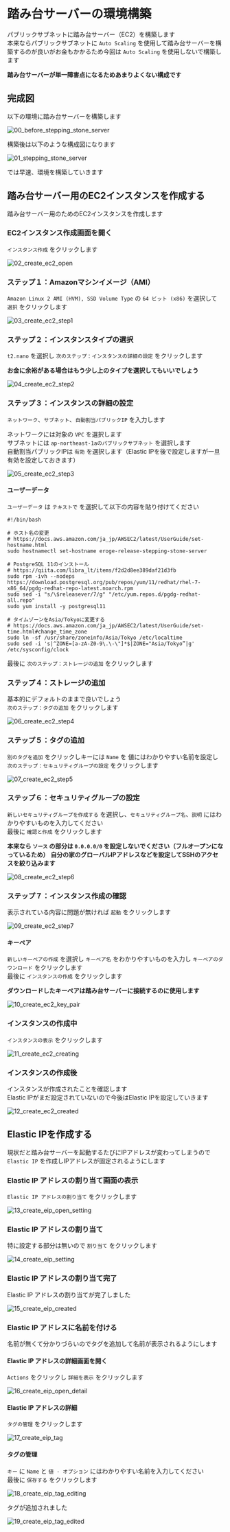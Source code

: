 # 踏み台サーバーの環境構築

パブリックサブネットに踏み台サーバー（EC2）を構築します  
本来ならパブリックサブネットに `Auto Scaling` を使用して踏み台サーバーを構築するのが良いがお金もかかるため今回は `Auto Scaling` を使用しないで構築します

**踏み台サーバーが単一障害点になるためあまりよくない構成です**

## 完成図

以下の環境に踏み台サーバーを構築します

![00_before_stepping_stone_server](https://raw.githubusercontent.com/dodonki1223/image_garage/master/eroge_release_db/stepping_stone_server_construction/00_before_stepping_stone_server.png)

構築後は以下のような構成図になります

![01_stepping_stone_server](https://raw.githubusercontent.com/dodonki1223/image_garage/master/eroge_release_db/stepping_stone_server_construction/01_stepping_stone_server.png)

では早速、環境を構築していきます

## 踏み台サーバー用のEC2インスタンスを作成する

踏み台サーバー用のためのEC2インスタンスを作成します

### EC2インスタンス作成画面を開く

`インスタンス作成` をクリックします

![02_create_ec2_open](https://raw.githubusercontent.com/dodonki1223/image_garage/master/eroge_release_db/stepping_stone_server_construction/02_create_ec2_open.png)

### ステップ１：Amazonマシンイメージ（AMI）

`Amazon Linux 2 AMI (HVM), SSD Volume Type` の `64 ビット (x86)` を選択して `選択` をクリックします

![03_create_ec2_step1](https://raw.githubusercontent.com/dodonki1223/image_garage/master/eroge_release_db/stepping_stone_server_construction/03_create_ec2_step1.png)

### ステップ２：インスタンスタイプの選択

`t2.nano` を選択し `次のステップ：インスタンスの詳細の設定` をクリックします  

**お金に余裕がある場合はもう少し上のタイプを選択してもいいでしょう**

![04_create_ec2_step2](https://raw.githubusercontent.com/dodonki1223/image_garage/master/eroge_release_db/stepping_stone_server_construction/04_create_ec2_step2.png)

### ステップ３：インスタンスの詳細の設定

`ネットワーク`、`サブネット`、`自動割当パブリックIP` を入力します

ネットワークには対象の `VPC` を選択します  
サブネットには `ap-northeast-1aのパブリックサブネット` を選択します  
自動割当パブリックIPは `有効` を選択します（Elastic IPを後で設定しますが一旦有効を設定しておきます）

![05_create_ec2_step3](https://raw.githubusercontent.com/dodonki1223/image_garage/master/eroge_release_db/stepping_stone_server_construction/05_create_ec2_step3.png)

#### ユーザーデータ

`ユーザーデータ` は `テキストで` を選択して以下の内容を貼り付けてください  

```shell
#!/bin/bash

# ホスト名の変更
# https://docs.aws.amazon.com/ja_jp/AWSEC2/latest/UserGuide/set-hostname.html
sudo hostnamectl set-hostname eroge-release-stepping-stone-server

# PostgreSQL 11のインストール
# https://qiita.com/libra_lt/items/f2d2d8ee389daf21d3fb
sudo rpm -ivh --nodeps https://download.postgresql.org/pub/repos/yum/11/redhat/rhel-7-x86_64/pgdg-redhat-repo-latest.noarch.rpm
sudo sed -i "s/\$releasever/7/g" "/etc/yum.repos.d/pgdg-redhat-all.repo"
sudo yum install -y postgresql11

# タイムゾーンをAsia/Tokyoに変更する
# https://docs.aws.amazon.com/ja_jp/AWSEC2/latest/UserGuide/set-time.html#change_time_zone
sudo ln -sf /usr/share/zoneinfo/Asia/Tokyo /etc/localtime
sudo sed -i 's|^ZONE=[a-zA-Z0-9\.\-\"]*$|ZONE="Asia/Tokyo”|g' /etc/sysconfig/clock
```

最後に `次のステップ：ストレージの追加` をクリックします

### ステップ４：ストレージの追加

基本的にデフォルトのままで良いでしょう  
`次のステップ：タグの追加` をクリックします

![06_create_ec2_step4](https://raw.githubusercontent.com/dodonki1223/image_garage/master/eroge_release_db/stepping_stone_server_construction/06_create_ec2_step4.png)

### ステップ５：タグの追加

`別のタグを追加` をクリックしキーには `Name` を 値にはわかりやすい名前を設定し `次のステップ：セキュリティグループの設定` をクリックします

![07_create_ec2_step5](https://raw.githubusercontent.com/dodonki1223/image_garage/master/eroge_release_db/stepping_stone_server_construction/07_create_ec2_step5.png)

### ステップ６：セキュリティグループの設定

`新しいセキュリティグループを作成する` を選択し、`セキュリティグループ名`、`説明` にはわかりやすいものを入力してください  
最後に `確認と作成` をクリックします

**本来なら `ソース` の部分は `0.0.0.0/0` を設定しないでください（フルオープンになっているため）**
**自分の家のグローバルIPアドレスなどを設定してSSHのアクセスを絞り込みます**

![08_create_ec2_step6](https://raw.githubusercontent.com/dodonki1223/image_garage/master/eroge_release_db/stepping_stone_server_construction/08_create_ec2_step6.png)

### ステップ７：インスタンス作成の確認

表示されている内容に問題が無ければ `起動` をクリックします

![09_create_ec2_step7](https://raw.githubusercontent.com/dodonki1223/image_garage/master/eroge_release_db/stepping_stone_server_construction/09_create_ec2_step7.png)

#### キーペア

`新しいキーペアの作成` を選択し `キーペア名` をわかりやすいものを入力し `キーペアのダウンロード` をクリックします  
最後に `インスタンスの作成` をクリックします

**ダウンロードしたキーペアは踏み台サーバーに接続するのに使用します**

![10_create_ec2_key_pair](https://raw.githubusercontent.com/dodonki1223/image_garage/master/eroge_release_db/stepping_stone_server_construction/10_create_ec2_key_pair.png)

### インスタンスの作成中

`インスタンスの表示` をクリックします

![11_create_ec2_creating](https://raw.githubusercontent.com/dodonki1223/image_garage/master/eroge_release_db/stepping_stone_server_construction/11_create_ec2_creating.png)

### インスタンスの作成後

インスタンスが作成されたことを確認します  
Elastic IPがまだ設定されていないので今後はElastic IPを設定していきます

![12_create_ec2_created](https://raw.githubusercontent.com/dodonki1223/image_garage/master/eroge_release_db/stepping_stone_server_construction/12_create_ec2_created.png)

## Elastic IPを作成する

現状だと踏み台サーバーを起動するたびにIPアドレスが変わってしまうので `Elastic IP` を作成しIPアドレスが固定されるようにします

### Elastic IP アドレスの割り当て画面の表示

`Elastic IP アドレスの割り当て` をクリックします

![13_create_eip_open_setting](https://raw.githubusercontent.com/dodonki1223/image_garage/master/eroge_release_db/stepping_stone_server_construction/13_create_eip_open_setting.png)

### Elastic IP アドレスの割り当て

特に設定する部分は無いので `割り当て` をクリックします

![14_create_eip_setting](https://raw.githubusercontent.com/dodonki1223/image_garage/master/eroge_release_db/stepping_stone_server_construction/14_create_eip_setting.png)
 
### Elastic IP アドレスの割り当て完了

Elastic IP アドレスの割り当てが完了しました

![15_create_eip_created](https://raw.githubusercontent.com/dodonki1223/image_garage/master/eroge_release_db/stepping_stone_server_construction/15_create_eip_created.png)

### Elastic IP アドレスに名前を付ける

名前が無くて分かりづらいのでタグを追加して名前が表示されるようにします

#### Elastic IP アドレスの詳細画面を開く

`Actions` をクリックし `詳細を表示` をクリックします

![16_create_eip_open_detail](https://raw.githubusercontent.com/dodonki1223/image_garage/master/eroge_release_db/stepping_stone_server_construction/16_create_eip_open_detail.png)

#### Elastic IP アドレスの詳細

`タグの管理` をクリックします

![17_create_eip_tag](https://raw.githubusercontent.com/dodonki1223/image_garage/master/eroge_release_db/stepping_stone_server_construction/17_create_eip_tag.png)

#### タグの管理

`キー` に `Name` と `値 - オプション` にはわかりやすい名前を入力してください  
最後に `保存する` をクリックします

![18_create_eip_tag_editing](https://raw.githubusercontent.com/dodonki1223/image_garage/master/eroge_release_db/stepping_stone_server_construction/18_create_eip_tag_editing.png)

タグが追加されました

![19_create_eip_tag_edited](https://raw.githubusercontent.com/dodonki1223/image_garage/master/eroge_release_db/stepping_stone_server_construction/19_create_eip_tag_edited.png)

